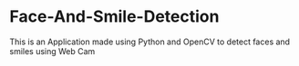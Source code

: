 # Face-And-Smile-Detection
This is an Application made using Python and OpenCV to detect faces and smiles using Web Cam
